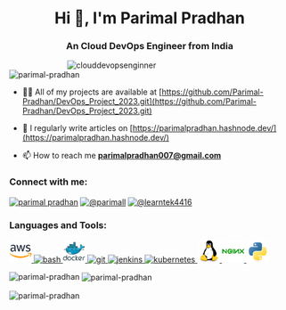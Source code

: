 <h1 align="center">Hi 👋, I'm Parimal Pradhan</h1>
<h3 align="center">An Cloud DevOps Engineer from India</h3>
<img align="right" alt="clouddevopsenginner" width="400" src="https://user-images.githubusercontent.com/55389276/140866485-8fb1c876-9a8f-4d6a-98dc-08c4981eaf70.gif">



<p align="left"> <img src="https://komarev.com/ghpvc/?username=parimal-pradhan&label=Profile%20views&color=0e75b6&style=flat" alt="parimal-pradhan" /> </p>

- 👨‍💻 All of my projects are available at [https://github.com/Parimal-Pradhan/DevOps_Project_2023.git](https://github.com/Parimal-Pradhan/DevOps_Project_2023.git)

- 📝 I regularly write articles on [https://parimalpradhan.hashnode.dev/](https://parimalpradhan.hashnode.dev/)

- 📫 How to reach me **parimalpradhan007@gmail.com**

<h3 align="left">Connect with me:</h3>
<p align="left">
<a href="https://linkedin.com/in/parimal pradhan" target="blank"><img align="center" src="https://raw.githubusercontent.com/rahuldkjain/github-profile-readme-generator/master/src/images/icons/Social/linked-in-alt.svg" alt="parimal pradhan" height="30" width="40" /></a>
<a href="https://hashnode.com/@parimall" target="blank"><img align="center" src="https://raw.githubusercontent.com/rahuldkjain/github-profile-readme-generator/master/src/images/icons/Social/hashnode.svg" alt="@parimall" height="30" width="40" /></a>
<a href="https://www.youtube.com/c/@learntek4416" target="blank"><img align="center" src="https://raw.githubusercontent.com/rahuldkjain/github-profile-readme-generator/master/src/images/icons/Social/youtube.svg" alt="@learntek4416" height="30" width="40" /></a>
</p>

<h3 align="left">Languages and Tools:</h3>
<p align="left"> <a href="https://aws.amazon.com" target="_blank" rel="noreferrer"> <img src="https://raw.githubusercontent.com/devicons/devicon/master/icons/amazonwebservices/amazonwebservices-original-wordmark.svg" alt="aws" width="40" height="40"/> </a> <a href="https://www.gnu.org/software/bash/" target="_blank" rel="noreferrer"> <img src="https://www.vectorlogo.zone/logos/gnu_bash/gnu_bash-icon.svg" alt="bash" width="40" height="40"/> </a> <a href="https://www.docker.com/" target="_blank" rel="noreferrer"> <img src="https://raw.githubusercontent.com/devicons/devicon/master/icons/docker/docker-original-wordmark.svg" alt="docker" width="40" height="40"/> </a> <a href="https://git-scm.com/" target="_blank" rel="noreferrer"> <img src="https://www.vectorlogo.zone/logos/git-scm/git-scm-icon.svg" alt="git" width="40" height="40"/> </a> <a href="https://www.jenkins.io" target="_blank" rel="noreferrer"> <img src="https://www.vectorlogo.zone/logos/jenkins/jenkins-icon.svg" alt="jenkins" width="40" height="40"/> </a> <a href="https://kubernetes.io" target="_blank" rel="noreferrer"> <img src="https://www.vectorlogo.zone/logos/kubernetes/kubernetes-icon.svg" alt="kubernetes" width="40" height="40"/> </a> <a href="https://www.linux.org/" target="_blank" rel="noreferrer"> <img src="https://raw.githubusercontent.com/devicons/devicon/master/icons/linux/linux-original.svg" alt="linux" width="40" height="40"/> </a> <a href="https://www.nginx.com" target="_blank" rel="noreferrer"> <img src="https://raw.githubusercontent.com/devicons/devicon/master/icons/nginx/nginx-original.svg" alt="nginx" width="40" height="40"/> </a> <a href="https://www.python.org" target="_blank" rel="noreferrer"> <img src="https://raw.githubusercontent.com/devicons/devicon/master/icons/python/python-original.svg" alt="python" width="40" height="40"/> </a> </p>

<p><img align="left" src="https://github-readme-stats.vercel.app/api/top-langs?username=parimal-pradhan&show_icons=true&locale=en&layout=compact" alt="parimal-pradhan" /></p>

<p>&nbsp;<img align="center" src="https://github-readme-stats.vercel.app/api?username=parimal-pradhan&show_icons=true&locale=en" alt="parimal-pradhan" /></p>

<p><img align="center" src="https://github-readme-streak-stats.herokuapp.com/?user=parimal-pradhan&" alt="parimal-pradhan" /></p>
